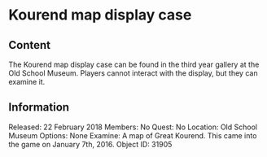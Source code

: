 # Kourend map display case

## Content

The Kourend map display case can be found in the third year gallery at the Old School Museum. Players cannot interact with the display, but they can examine it.

## Information

Released: 22 February 2018
Members: No
Quest: No
Location: Old School Museum
Options: None
Examine: A map of Great Kourend. This came into the game on January 7th, 2016.
Object ID: 31905
